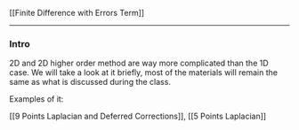[[Finite Difference with Errors Term]]	

---
### **Intro**

2D and 2D higher order method are way more complicated than the 1D case. We will take a look at it briefly, most of the materials will remain the same as what is discussed during the class. 

Examples of it: 

[[9 Points Laplacian and Deferred Corrections]], 
[[5 Points Laplacian]]